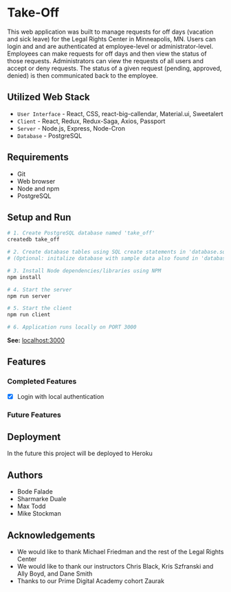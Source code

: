 # Take-Off
This web application was built to manage requests for off days (vacation and sick leave) for the Legal Rights Center in Minneapolis, MN. Users can login and and are authenticated at employee-level or administrator-level. Employees can make requests for off days and then view the status of those requests. Administrators can view the requests of all users and accept or deny requests. The status of a given request (pending, approved, denied) is then communicated back to the employee.

## Utilized Web Stack
- `User Interface` - React, CSS, react-big-callendar, Material.ui, Sweetalert
- `Client` - React, Redux, Redux-Saga, Axios, Passport
- `Server` - Node.js, Express, Node-Cron
- `Database` - PostgreSQL

## Requirements
- Git
- Web browser
- Node and npm
- PostgreSQL

## Setup and Run
```bash
# 1. Create PostgreSQL database named 'take_off'
createdb take_off

# 2. Create database tables using SQL create statements in 'database.sql'. 
# (Optional: initalize database with sample data also found in 'database.sql')

# 3. Install Node dependencies/libraries using NPM
npm install

# 4. Start the server
npm run server

# 5. Start the client
npm run client

# 6. Application runs locally on PORT 3000
```

**See:** [localhost:3000](http://localhost:3000)

## Features

### Completed Features
- [x] Login with local authentication

### Future Features

## Deployment
In the future this project will be deployed to Heroku

## Authors
- Bode Falade
- Sharmarke Duale
- Max Todd
- Mike Stockman

## Acknowledgements
- We would like to thank Michael Friedman and the rest of the Legal Rights Center
- We would like to thank our instructors Chris Black, Kris Szfranski and Ally Boyd, and Dane Smith
- Thanks to our Prime Digital Academy cohort Zaurak